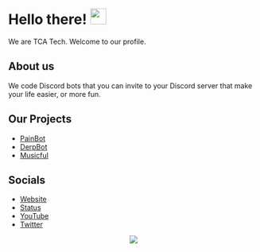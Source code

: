 # Hello there! <img src="https://media.giphy.com/media/hvRJCLFzcasrR4ia7z/giphy.gif" width="32px">
We are TCA Tech. Welcome to our profile.

## About us
We code Discord bots that you can invite to your Discord server that make your life easier, or more fun.

## Our Projects
- [PainBot](https://painbot.tk)
- [DerpBot](https://github.com/TCATech/DerpBot)
- [Musicful](https://github.com/TCATech/Musicful/issues/1)

## Socials
- [Website](https://tcatech.ml)
- [Status](https://status.tcatech.ml)
- [YouTube](https://youtube.com/channel/UClRBLstCbOwgjmqv1DreWBA)
- [Twitter](https://twiter.com/TCATechStatus)

<div align='center'>
  <img src='https://screenie.nottca.tk/u40z2siim.png'><br />
</div>
